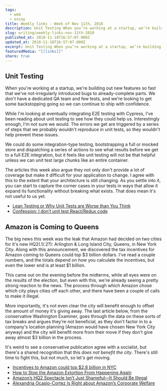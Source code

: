 ```yaml
---
tags:
  - web
  - essay
title: Weekly links - Week of Nov 11th, 2018
description: Unit Testing When you’re working at a startup, we’re building out new features so fast that we’ve not-irregularly introduced bugs to already-complete parts. We don’t have a dedicated QA team and few tests, and we’re looking to get some backstopping going so we can continue to ship with confidence. While I’m looking at eventually integrating \[…]
slug: writing/weekly-links-nov-11th-2018
published_at: 2018-11-18T16:57:07.000Z
updated_at: 2018-11-18T16:57:07.000Z
excerpt: Unit Testing When you’re working at a startup, we’re building out new features so fast that we’ve not-irregularly introduced bugs to already-complete parts. We don’t have a dedicated QA team and few tests, and we’re looking to get some backstopping going so we can continue to ship with confidence. While I’m looking at eventually integrating \[…]
featuredMedia: "[[links]]"
share: true
---
```


## Unit Testing

When you're working at a startup, we're building out new features so fast that we've not-irregularly introduced bugs to already-complete parts. We don't have a dedicated QA team and few tests, and we're looking to get some backstopping going so we can continue to ship with confidence.

While I'm looking at eventually integrating E2E testing with Cypress, I've been reading about unit testing to see how they could help us. Interestingly enough, I'm not sure we would. The errors we get are triggered by a series of steps that we probably wouldn't reproduce in unit tests, so they wouldn't help prevent these issues.

We could do some integration-type testing, bootstrapping a full or mocked store and dispatching a series of actions to see what results before we get to a full E2E integration, but it feels like unit testing will not be that helpful unless we can unit test large chunks like an entire container.

The articles this week also argue they not only don't provide a lot of coverage but make it difficult for your application to change. I agree with this to the extent that your architecture is still changing. As you settle into it, you can start to capture the corner cases in your tests in ways that allow it expand its functionality without breaking what exists. That does mean it's not useful to us yet.

- [Lean Testing or Why Unit Tests are Worse than You Think](https://blog.usejournal.com/lean-testing-or-why-unit-tests-are-worse-than-you-think-b6500139a009)
- [Confession: I don’t unit test React/Redux code](http://blog.jakoblind.no/confession-i-dont-unit-test-react-redux-code/)

## Amazon is Coming to Queens

The big news this week was the leak that Amazon had decided on two cities for it's new HQ2(.1/.2?): Arlington & Long Island City, Queens, in New York City. Along with this announcement, we discovered the tax incentives for Amazon coming to Queens could top $3 billion dollars. I've read a couple numbers, and the totals depend on how you calculate the incentives, but even the lower end is at least $1 billion.

This came out on the evening before the midterms, while all eyes were on the results of the election, but even with this, we're already seeing a pretty strong reaction to the news. The process through which Amazon chose which city plays cities off each other, and there have been a couple of calls to make it illegal.

More importantly, it's not even clear the city will benefit enough to offset the amount of money it's giving away. The last article below, from the conservative Washington Examiner, goes through the data on these sorts of tax breaks and argues they're not beneficial, as they don't factor in to a company's location planning (Amazon would have chosen New York City anyway) and the city will benefit more from their move if they don't give away almost $3 billion in the process.

It's weird to see a conservative publication agree with a socialist, but there's a shared recognition that this _does not benefit the city_. There's still time to fight this, but not much, so let's get moving.

- [Incentives to Amazon could top $2.8 billion in NYC](https://www.washingtonpost.com/business/incentives-to-amazon-could-top-28-billion-in-nyc/2018/11/14/86ecfc8a-e85a-11e8-8449-1ff263609a31_story.html)
- [How to Stop the Amazon Extortion From Happening Again](https://splinternews.com/how-to-stop-the-amazon-extortion-from-happening-again-1830406069)
- [Amazon’s HQ2 Spectacle Isn’t Just Shameful—It Should Be Illegal](https://www.theatlantic.com/ideas/archive/2018/11/amazons-hq2-spectacle-should-be-illegal/575539/)
- [Alexandria Ocasio-Cortez Is Right about Amazon’s Corporate Welfare](https://www.nationalreview.com/corner/rep-alexandria-ocasio-cortez-is-right-about-amazons-corporate-welfare/)
